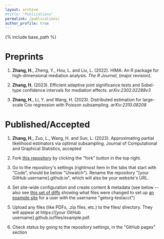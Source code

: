 ```yaml
---
layout: archive
#title: "Publications"
permalink: /publications/
author_profile: true
---
```


{% include base_path %}

Preprints
======
1.  **Zhang, H.**, Zheng, Y., Hou, L. and Liu, L. (2022). HIMA: An R package for high-dimensional mediation analysis. *The R Journal*, (major revision).

1.  **Zhang, H.** (2023). Efficient adaptive joint significance tests and Sobel-type confidence intervals for mediation effects. *arXiv:2302.02288v3*

1.  **Zhang, H.**, Li, Y. and Wang, H. (2023). Distributed estimation for large-scale Cox regression with Poisson subsampling. *arXiv:2310.08208*

Published/Accepted
======
1. **Zhang, H.**, Zuo, L., Wang, H. and Sun, L. (2023). Approximating partial likelihood estimators via optimal subsampling. Journal of Computational and Graphical Statistics, accepted
   
1. Fork [this repository](https://github.com/academicpages/academicpages.github.io) by clicking the "fork" button in the top right.
   
1. Go to the repository's settings (rightmost item in the tabs that start with "Code", should be below "Unwatch"). Rename the repository "[your GitHub username].github.io", which will also be your website's URL.
1. Set site-wide configuration and create content & metadata (see below -- also see [this set of diffs](http://archive.is/3TPas) showing what files were changed to set up [an example site](https://getorg-testacct.github.io) for a user with the username "getorg-testacct")
1. Upload any files (like PDFs, .zip files, etc.) to the files/ directory. They will appear at https://[your GitHub username].github.io/files/example.pdf.  
1. Check status by going to the repository settings, in the "GitHub pages" section


